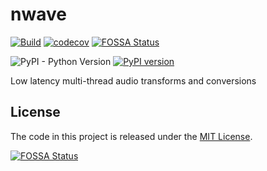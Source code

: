 # nwave
[![Build](https://github.com/ionite34/nwave/actions/workflows/build.yml/badge.svg?branch=main)](https://github.com/ionite34/nwave/actions/workflows/build.yml)
[![codecov](https://codecov.io/gh/ionite34/nwave/branch/main/graph/badge.svg?token=ZXM5Y46XBI)](https://codecov.io/gh/ionite34/nwave)
[![FOSSA Status](https://app.fossa.com/api/projects/git%2Bgithub.com%2Fionite34%2Fnwave.svg?type=shield)](https://app.fossa.com/projects/git%2Bgithub.com%2Fionite34%2Fnwave?ref=badge_shield)


![PyPI - Python Version](https://img.shields.io/pypi/pyversions/nwave)
[![PyPI version](https://badge.fury.io/py/nwave.svg)](https://pypi.org/project/nwave/)


Low latency multi-thread audio transforms and conversions


## License
The code in this project is released under the [MIT License](LICENSE).

[![FOSSA Status](https://app.fossa.com/api/projects/git%2Bgithub.com%2Fionite34%2Fnwave.svg?type=large)](https://app.fossa.com/projects/git%2Bgithub.com%2Fionite34%2Fnwave?ref=badge_large)